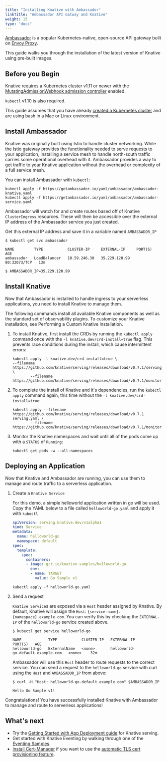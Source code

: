 ```yaml
---
title: "Installing Knative with Ambassador"
linkTitle: "Ambassador API Gatway and Knative"
weight: 15
type: "docs"
---
```


[Ambassador](https://www.getambassador.io/) is a popular Kubernetes-native,
 open-source API gateway built on
 [Envoy Proxy](https://www.envoyproxy.io/).

This guide walks you through the installation of the latest version of Knative
 using pre-built images.

## Before you Begin

Knative requires a Kubernetes cluster v1.11 or newer with the
[MutatingAdmissionWebhook admission controller](https://kubernetes.io/docs/reference/access-authn-authz/admission-controllers/#how-do-i-turn-on-an-admission-controller)
enabled.

`kubectl` v1.10 is also required.

This guide assumes that you have already
[created a Kubernetes cluster](https://kubernetes.io/docs/setup/) and are using
 bash in a Mac or Linux environment.

## Install Ambassador

Knative was originally built using Istio to handle cluster networking. While
the Istio gateway provides the functionality needed to serve requests to your
application, installing a service mesh to handle north-south traffic carries
some operational overhead with it. Ambassador provides a way to get traffic to
your Knative application without the overhead or complexity of a full service mesh.

You can install Ambassador with `kubectl`:

```
kubectl apply -f https://getambassador.io/yaml/ambassador/ambassador-knative.yaml
kubectl apply -f https://getambassador.io/yaml/ambassador/ambassador-service.yaml
```

Ambassador will watch for and create routes based off of Knative
`ClusterIngress` resources. These will then be accessible over the external IP
address of the Ambassador service you just created.

Get this external IP address and save it in a variable named `AMBASSADOR_IP`

```
$ kubectl get svc ambassador

NAME         TYPE           CLUSTER-IP     EXTERNAL-IP     PORT(S)        AGE
ambassador   LoadBalancer   10.59.246.30   35.229.120.99   80:32073/TCP   13m

$ AMBASSADOR_IP=35.229.120.99
```

## Install Knative

Now that Ambassador is installed to handle ingress to your serverless
applications, you need to install Knative to manage them.

The following commands install all available Knative components as well as the
standard set of observability plugins. To customize your Knative installation,
see Performing a Custom Knative Installation.

1.  To install Knative, first install the CRDs by running the `kubectl apply`
    command once with the `-l knative.dev/crd-install=true` flag. This prevents
    race conditions during the install, which cause intermittent errors:

        kubectl apply -l knative.dev/crd-install=true \
        --filename https://github.com/knative/serving/releases/download/v0.7.1/serving.yaml \
                --filename https://github.com/knative/serving/releases/download/v0.7.1/monitoring.yaml

2.  To complete the install of Knative and it's dependencies, run the
    `kubectl apply` command again, this time without the
    `-l knative.dev/crd-install=true`:

        kubectl apply --filename https://github.com/knative/serving/releases/download/v0.7.1 serving.yaml \
                --filename https://github.com/knative/serving/releases/download/v0.7.1/monitoring.yaml

3.  Monitor the Knative namespaces and wait until all of the pods come up with a
    `STATUS` of `Running`:

    ```
    kubectl get pods -w --all-namespaces
    ```

## Deploying an Application

Now that Knative and Ambassador are running, you can use them to manage and
route traffic to a serverless application.

1. Create a `Knative Service`

   For this demo, a simple helloworld application written in go will be used.
   Copy the YAML below to a file called `helloworld-go.yaml` and apply it
   with `kubectl`

    ```yaml
    apiVersion: serving.knative.dev/v1alpha1
    kind: Service
    metadata:
      name: helloworld-go
      namespace: default
    spec:
      template:
        spec:
          containers:
          - image: gcr.io/knative-samples/helloworld-go
            env:
            - name: TARGET
              value: Go Sample v1
    ```

    ```
    kubectl apply -f helloworld-go.yaml
    ```

2. Send a request

    `Knative Service`s are exposed via a `Host` header assigned by Knative.
    By default, Knative will assign the
    `Host`: `{service-name}.{namespace}.example.com`. You can verify this by
    checking the `EXTERNAL-IP` of the `helloworld-go` service created above.

    ```
    $ kubectl get service helloworld-go

    NAME            TYPE           CLUSTER-IP   EXTERNAL-IP                         PORT(S)   AGE
    helloworld-go   ExternalName   <none>       helloworld-go.default.example.com   <none>    32m
    ```

    Ambassador will use this `Host` header to route requests to the correct
    service. You can send a request to the `helloworld-go` service with curl
    using the `Host` and `AMBASSADOR_IP` from above:

    ```
    $ curl -H "Host: helloworld-go.default.example.com" $AMBASSADOR_IP

    Hello Go Sample v1!
    ```

Congratulations! You have successfully installed Knative with Ambassador to
manage and route to serverless applications!

## What's next

- Try the
  [Getting Started with App Deployment guide](./getting-started-knative-app/)
  for Knative serving.
- Get started with Knative Eventing by walking through one of the
  [Eventing Samples](../eventing/samples/).
- [Install Cert-Manager](../serving/installing-cert-manager.md) if you want to use the
  [automatic TLS cert provisioning feature](../serving/using-auto-tls.md).
